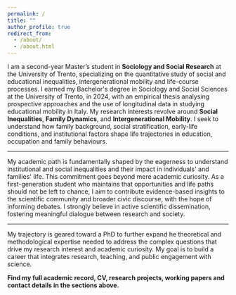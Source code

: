 ```yaml
---
permalink: /
title: ""
author_profile: true
redirect_from: 
  - /about/
  - /about.html
---
```

I am a second-year Master’s student in **Sociology and Social Research** at the University of Trento, specializing on the quantitative study of social and educational inequalities, intergenerational mobility and life-course processes. I earned my Bachelor's degree in Sociology and Social Sciences at the University of Trento, in 2024, with an empirical thesis analysing prospective approaches and the use of longitudinal data in studying educational mobility in Italy.
My research interests revolve around **Social Inequalities**, **Family Dynamics**, and **Intergenerational Mobility**. I seek to understand how family background, social stratification, early-life conditions, and institutional factors shape life trajectories in education, occupation and family behaviours.

---
My academic path is fundamentally shaped by the eagerness to understand institutional and social inequalities and their impact in individuals' and families' life. This commitment goes beyond mere academic curiosity. As a first-generation student who maintains that opportunities and life paths should not be left to chance, I aim to contribute evidence-based insights to the scientific community and broader civic discourse, with the hope of informing debates. 
I strongly believe in active scientific dissemination, fostering meaningful dialogue between research and society.

---
My trajectory is geared toward a PhD to further expand he theoretical and methodological expertise needed to address the complex questions that drive my research interest and academic curiosity. My goal is to build a career that integrates research, teaching, and public engagement with science.



**Find my full academic record, CV, research projects, working papers and contact details in the sections above.**







